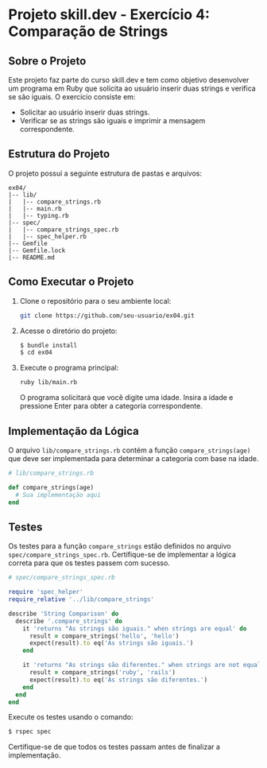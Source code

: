 # Projeto skill.dev - Exercício 4: Comparação de Strings

## Sobre o Projeto

Este projeto faz parte do curso skill.dev e tem como objetivo desenvolver um programa em Ruby que solicita ao usuário inserir duas strings e verifica se são iguais. O exercício consiste em:

- Solicitar ao usuário inserir duas strings.
- Verificar se as strings são iguais e imprimir a mensagem correspondente.

## Estrutura do Projeto

O projeto possui a seguinte estrutura de pastas e arquivos:

```
ex04/
|-- lib/
|   |-- compare_strings.rb
|   |-- main.rb
|   |-- typing.rb
|-- spec/
|   |-- compare_strings_spec.rb
|   |-- spec_helper.rb
|-- Gemfile
|-- Gemfile.lock
|-- README.md
```

## Como Executar o Projeto

1. Clone o repositório para o seu ambiente local:

   ```bash
   git clone https://github.com/seu-usuario/ex04.git
   ```

2. Acesse o diretório do projeto:

   ```bash
   $ bundle install
   $ cd ex04
   ```

3. Execute o programa principal:

   ```bash
   ruby lib/main.rb
   ```

   O programa solicitará que você digite uma idade. Insira a idade e pressione Enter para obter a categoria correspondente.

## Implementação da Lógica

O arquivo `lib/compare_strings.rb` contém a função `compare_strings(age)` que deve ser implementada para determinar a categoria com base na idade.

```ruby
# lib/compare_strings.rb

def compare_strings(age)
  # Sua implementação aqui
end
```

## Testes

Os testes para a função `compare_strings` estão definidos no arquivo `spec/compare_strings_spec.rb`. Certifique-se de implementar a lógica correta para que os testes passem com sucesso.

```ruby
# spec/compare_strings_spec.rb

require 'spec_helper'
require_relative '../lib/compare_strings'

describe 'String Comparison' do
  describe '.compare_strings' do
    it 'returns "As strings são iguais." when strings are equal' do
      result = compare_strings('hello', 'hello')
      expect(result).to eq('As strings são iguais.')
    end

    it 'returns "As strings são diferentes." when strings are not equal' do
      result = compare_strings('ruby', 'rails')
      expect(result).to eq('As strings são diferentes.')
    end
  end
end
```

Execute os testes usando o comando:

```bash
$ rspec spec
```

Certifique-se de que todos os testes passam antes de finalizar a implementação.
